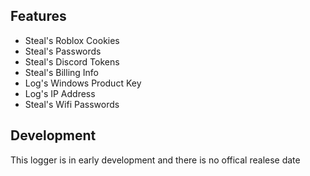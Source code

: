 ## Features 
- Steal's Roblox Cookies
- Steal's Passwords
- Steal's Discord Tokens
- Steal's Billing Info
- Log's Windows Product Key
- Log's IP Address
- Steal's Wifi Passwords

## Development
This logger is in early development and there is no offical realese date 
